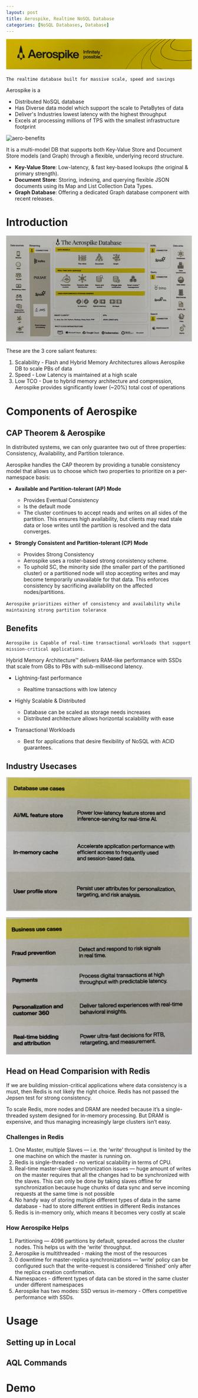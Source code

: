 ```yaml
---
layout: post
title: Aerospike, Realtime NoSQL Database
categories: [NoSQL Databases, Database]
---
```


![aero](../assets/images/AERO-1.jpeg)

`The realtime database built for massive scale, speed and savings`

Aerospike is a
- Distributed NoSQL database
- Has Diverse data model which support the scale to PetaBytes of data
- Deliver's Industries lowest latency with the highest throughput
- Excels at processing millions of TPS with the smallest infrastructure footprint

![aero-benefits](../assets/images/AERO-5.jpeg)

It is a multi-model DB that supports both Key-Value Store and Document Store models (and Graph) through a flexible, underlying record structure.
- **Key-Value Store**: Low-latency, & fast key-based lookups (the original & primary strength).
- **Document Store**: Storing, indexing, and querying flexible JSON documents using its Map and List Collection Data Types.
- **Graph Database**: Offering a dedicated Graph database component with recent releases.

# Introduction

![aero-intro](../assets/images/AERO-2.jpeg)

These are the 3 core saliant features:
1. Scalability - Flash and Hybrid Memory Architectures allows Aerospike DB to scale PBs of data
2. Speed - Low Latency is maintained at a high scale
3. Low TCO - Due to hybrid memory architecture and compression, Aerospike provides significantly lower (~20%) total cost of operations


# Components of Aerospike

## CAP Theorem & Aerospike

In distributed systems, we can only guarantee two out of three properties: Consistency, Availability, and Partition tolerance.

Aerospike handles the CAP theorem by providing a tunable consistency model that allows us to choose which two properties to prioritize on a per-namespace basis:

- **Available and Partition-tolerant (AP) Mode**
  - Provides Eventual Consistency
  - Is the default mode
  - The cluster continues to accept reads and writes on all sides of the partition. This ensures high availability, but clients may read stale data or lose writes until the partition is resolved and the data converges.

- **Strongly Consistent and Partition-tolerant (CP) Mode**
  - Provides Strong Consistency
  - Aerospike uses a roster-based strong consistency scheme.
  - To uphold SC, the minority side (the smaller part of the partitioned cluster) or a partitioned node will stop accepting writes and may become temporarily unavailable for that data. This enforces consistency by sacrificing availability on the affected nodes/partitions.

`Aerospike prioritizes either of consistency and availability while maintaining strong partition tolerance`



## Benefits

`Aerospike is Capable of real-time transactional workloads that support mission-critical applications.`

Hybrid Memory Architecture™ delivers RAM-like performance with SSDs that scale from GBs to PBs with sub-millisecond latency.

- Lightning-fast performance
  - Realtime transactions with low latency

- Highly Scalable & Distributed
  - Database can be scaled as storage needs increases
  - Distributed architecture allows horizontal scalability with ease
 
- Transactional Workloads
  - Best for applications that desire flexibility of NoSQL with ACID guarantees.

## Industry Usecases

![aero-database](../assets/images/AERO-3.jpeg)

![aero-business](../assets/images/AERO-4.jpeg)

## Head on Head Comparision with Redis

If we are building mission-critical applications where data consistency is a must, then Redis is not likely the right choice. Redis has not passed the Jepsen test for strong consistency.

To scale Redis, more nodes and DRAM are needed because it’s a single-threaded system designed for in-memory processing. But DRAM is expensive, and thus managing increasingly large clusters isn’t easy. 

### Challenges in Redis

1. One Master, multiple Slaves — i.e. the ‘write’ throughput is limited by the one machine on which the master is running on.
2. Redis is single-threaded - no vertical scalability in terms of CPU.
3. Real-time master-slave synchronization issues — huge amount of writes on the master requires that all the changes had to be synchronized with the slaves. This can only be done by taking slaves offline for synchronization because huge chunks of data sync and serve incoming requests at the same time is not possible
4. No handy way of storing multiple different types of data in the same database - had to store different entities in different Redis instances
5. Redis is in-memory only, which means it becomes very costly at scale

### How Aerospike Helps

1. Partitioning — 4096 partitions by default, spreaded across the cluster nodes. This helps us with the ‘write’ throughput.
2. Aerospike is multithreaded - making the most of the resources
3. 0 downtime for master-replica synchronizations — ‘write’ policy can be configured such that the write-request is considered ‘finished’ only after the replica creation confirmation.
4. Namespaces - different types of data can be stored in the same cluster under different namespaces
5. Aerospike has two modes: SSD versus in-memory - Offers competitive performance with SSDs.

# Usage

## Setting up in Local

## AQL Commands

# Demo
